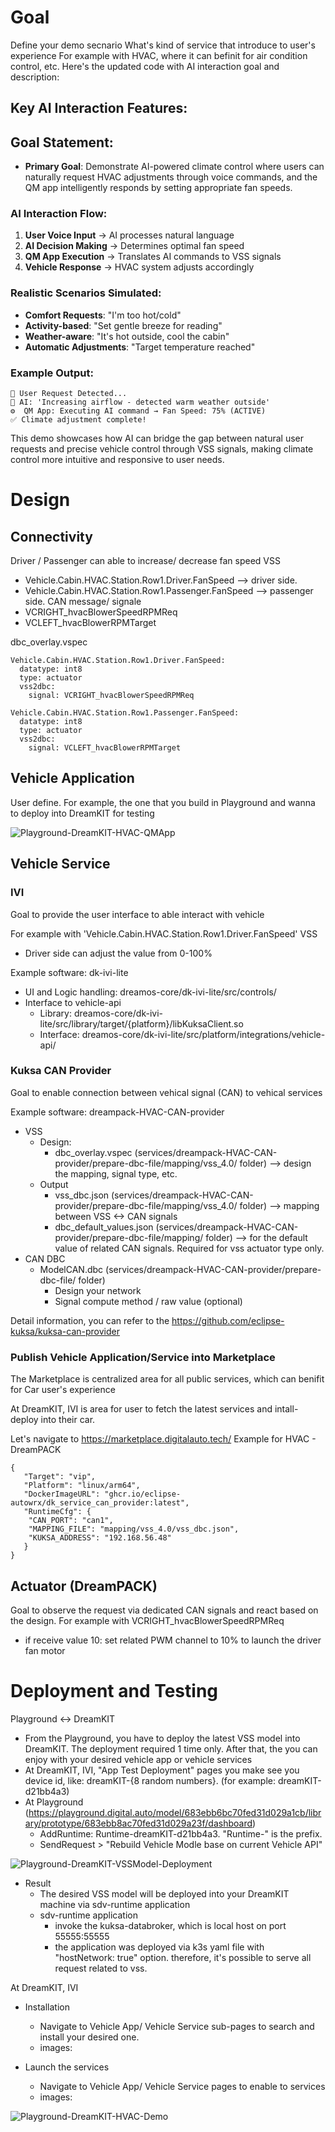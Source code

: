 # Goal
Define your demo secnario
What's kind of service that introduce to user's experience
For example with HVAC, where it can befinit for air condition control, etc.
Here's the updated code with AI interaction goal and description:

## Key AI Interaction Features:

## **Goal Statement:**
- **Primary Goal**: Demonstrate AI-powered climate control where users can naturally request HVAC adjustments through voice commands, and the QM app intelligently responds by setting appropriate fan speeds.

### **AI Interaction Flow:**
1. **User Voice Input** → AI processes natural language
2. **AI Decision Making** → Determines optimal fan speed
3. **QM App Execution** → Translates AI commands to VSS signals
4. **Vehicle Response** → HVAC system adjusts accordingly

### **Realistic Scenarios Simulated:**
- **Comfort Requests**: "I'm too hot/cold"
- **Activity-based**: "Set gentle breeze for reading"
- **Weather-aware**: "It's hot outside, cool the cabin"
- **Automatic Adjustments**: "Target temperature reached"

### **Example Output:**
```
🎤 User Request Detected...
🤖 AI: 'Increasing airflow - detected warm weather outside'
⚙️  QM App: Executing AI command → Fan Speed: 75% (ACTIVE)
✅ Climate adjustment complete!
```

This demo showcases how AI can bridge the gap between natural user requests and precise vehicle control through VSS signals, making climate control more intuitive and responsive to user needs.

# Design
## Connectivity
Driver / Passenger can able to increase/ decrease fan speed
VSS
- Vehicle.Cabin.HVAC.Station.Row1.Driver.FanSpeed     --> driver side.
- Vehicle.Cabin.HVAC.Station.Row1.Passenger.FanSpeed  --> passenger side.
CAN message/ signale
- VCRIGHT_hvacBlowerSpeedRPMReq
- VCLEFT_hvacBlowerRPMTarget

dbc_overlay.vspec
```shell
Vehicle.Cabin.HVAC.Station.Row1.Driver.FanSpeed:
  datatype: int8
  type: actuator
  vss2dbc:
    signal: VCRIGHT_hvacBlowerSpeedRPMReq

Vehicle.Cabin.HVAC.Station.Row1.Passenger.FanSpeed:
  datatype: int8
  type: actuator
  vss2dbc:
    signal: VCLEFT_hvacBlowerRPMTarget
```

## Vehicle Application
User define.
For example, the one that you build in Playground and wanna to deploy into DreamKIT for testing

![Playground-DreamKIT-HVAC-QMApp](images/Playground-DreamKIT-HVAC-QMApp.gif)

## Vehicle Service

### IVI
Goal to provide the user interface to able interact with vehicle

For example with 'Vehicle.Cabin.HVAC.Station.Row1.Driver.FanSpeed' VSS
- Driver side can adjust the value from 0-100%

Example software: dk-ivi-lite
- UI and Logic handling: dreamos-core/dk-ivi-lite/src/controls/
- Interface to vehicle-api
  + Library: dreamos-core/dk-ivi-lite/src/library/target/{platform}/libKuksaClient.so
  + Interface: dreamos-core/dk-ivi-lite/src/platform/integrations/vehicle-api/


### Kuksa CAN Provider
Goal to enable connection between vehical signal (CAN) to vehical services

Example software: dreampack-HVAC-CAN-provider
- VSS
  + Design: 
    + dbc_overlay.vspec (services/dreampack-HVAC-CAN-provider/prepare-dbc-file/mapping/vss_4.0/ folder) --> design the mapping, signal type, etc.
  + Output
    + vss_dbc.json (services/dreampack-HVAC-CAN-provider/prepare-dbc-file/mapping/vss_4.0/ folder)      --> mapping between VSS <-> CAN signals
    + dbc_default_values.json (services/dreampack-HVAC-CAN-provider/prepare-dbc-file/mapping/ folder)   --> for the default value of related CAN signals. Required for vss actuator type only.
- CAN DBC
  + ModelCAN.dbc (services/dreampack-HVAC-CAN-provider/prepare-dbc-file/ folder)
    + Design your network
    + Signal compute method / raw value (optional)

Detail information, you can refer to the https://github.com/eclipse-kuksa/kuksa-can-provider

### Publish Vehicle Application/Service into Marketplace
The Marketplace is centralized area for all public services, which can benifit for Car user's experience

At DreamKIT, IVI is area for user to fetch the latest services and intall-deploy into their car.

Let's navigate to https://marketplace.digitalauto.tech/
Example for HVAC - DreamPACK
```shell
{
   "Target": "vip",
   "Platform": "linux/arm64",
   "DockerImageURL": "ghcr.io/eclipse-autowrx/dk_service_can_provider:latest",
   "RuntimeCfg": {
    "CAN_PORT": "can1",
    "MAPPING_FILE": "mapping/vss_4.0/vss_dbc.json",
    "KUKSA_ADDRESS": "192.168.56.48"
   }
}
```

## Actuator (DreamPACK)
Goal to observe the request via dedicated CAN signals and react based on the design.
For example with VCRIGHT_hvacBlowerSpeedRPMReq
- if receive value 10: set related PWM channel to 10% to launch the driver fan motor


# Deployment and Testing

Playground <-> DreamKIT
- From the Playground, you have to deploy the latest VSS model into DreamKIT. The deployment required 1 time only. After that, the you can enjoy with your desired vehicle app or vehicle services
- At DreamKIT, IVI, "App Test Deployment" pages you make see you device id, like: dreamKIT-{8 random numbers}. (for example: dreamKIT-d21bb4a3)
- At Playground (https://playground.digital.auto/model/683ebb6bc70fed31d029a1cb/library/prototype/683ebb8ac70fed31d029a23f/dashboard)
  + AddRuntime: Runtime-dreamKIT-d21bb4a3. "Runtime-" is the prefix.
  + SendRequest > "Rebuild Vehicle Modle base on current Vehicle API"

![Playground-DreamKIT-VSSModel-Deployment](images/Playground-DreamKIT-VSSModel-Deployment.gif)


- Result
  + The desired VSS model will be deployed into your DreamKIT machine via sdv-runtime application
  + sdv-runtime application
    + invoke the kuksa-databroker, which is local host on port 55555:55555
    + the application was deployed via k3s yaml file with "hostNetwork: true" option. therefore, it's possible to serve all request related to vss.

At DreamKIT, IVI
- Installation
  + Navigate to Vehicle App/ Vehicle Service sub-pages to search and install your desired one.
  + images:

- Launch the services
  + Navigate to Vehicle App/ Vehicle Service pages to enable to services
  + images:


![Playground-DreamKIT-HVAC-Demo](images/Playground-DreamKIT-HVAC-Demo.gif)
